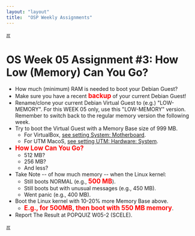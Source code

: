 ```yaml
---
layout: "layout"
title:  "OSP Weekly Assignments"
---
```


[&#x213C;](#idxXXX)<br id="idx000">
# OS Week 05 Assignment #3: How Low (Memory) Can You Go?

* How much (minimum) RAM is needed to boot your Debian Guest?
* Make sure you have a recent 
  <span style="color:red; font-weight:bold; font-size:larger;">backup</span>
  of your current Debian Guest!
* Rename/clone your current Debian Virtual Guest to (e.g.) "LOW-MEMORY".
  For this WEEK 05 only, use this "LOW-MEMORY" version. 
  Remember to switch back to the regular memory version the following week.
* Try to boot the Virtual Guest with a Memory Base size of 999 MB.
  * For VirtualBox, [see setting System: Motherboard](https://doit.vlsm.org/013.html#idx021).
  * For UTM MacoS, [see setting UTM: Hardware: System](https://doit.vlsm.org/009.html#idx005).
* <span style="color:red; font-weight:bold; font-size:larger;">How Low Can You Go?</span>
    * 512 MB?
    * 256 MB?
    * And less?
* Take Note -- of how much memory -- when the Linux kernel:
  * Still boots NORMAL (e.g., <span style="color:red; font-weight:bold; font-size:larger;">500 MB</span>).
  * Still boots but with unusual messages (e.g., 450 MB).
  * Went panic (e.g., 400 MB).
* Boot the Linux kernel with 10-20% more Memory Base above.
  * <span style="color:red; font-weight:bold; font-size:larger;">E.g., for 500MB, then boot with 550 MB memory</span>.
* Report The Result at POPQUIZ W05-2 (SCELE).

[&#x213C;](#)<br id="idxXXX"><br>


